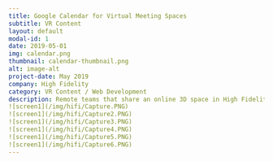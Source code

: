```yaml
---
title: Google Calendar for Virtual Meeting Spaces
subtitle: VR Content 
layout: default
modal-id: 1
date: 2019-05-01
img: calendar.png
thumbnail: calendar-thumbnail.png
alt: image-alt
project-date: May 2019
company: High Fidelity
category: VR Content / Web Development
description: Remote teams that share an online 3D space in High Fidelity need to be able to reserve rooms in their virtual space and see if a room is available, reserved, or otherwise occupied.  This application queries your company's Google Calendar for meeting rooms and appointments which are then displayed on posters in your virtual work environment that show the schedule for each room and who is currently using the room.  Setup is performed by your company's G Suite administrator or office manager though a simple app in High Fidelity.
![screen1](/img/hifi/Capture.PNG)
![screen1](/img/hifi/Capture2.PNG)
![screen1](/img/hifi/Capture3.PNG)
![screen1](/img/hifi/Capture4.PNG)
![screen1](/img/hifi/Capture5.PNG)
![screen1](/img/hifi/Capture6.PNG)
---
```


